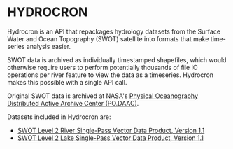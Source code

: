 # HYDROCRON

Hydrocron is an API that repackages hydrology datasets from the Surface Water and Ocean Topography (SWOT) satellite into formats that make time-series analysis easier.

SWOT data is archived as individually timestamped shapefiles, which would otherwise require users to perform potentially thousands of file IO operations per river feature to view the data as a timeseries. Hydrocron makes this possible with a single API call.

Original SWOT data is archived at NASA's [Physical Oceanography Distributed Active Archive Center (PO.DAAC)](https://podaac.jpl.nasa.gov/SWOT). 

Datasets included in Hydrocron are:
- [SWOT Level 2 River Single-Pass Vector Data Product, Version 1.1](https://podaac.jpl.nasa.gov/dataset/SWOT_L2_HR_RiverSP_1.1)
- [SWOT Level 2 Lake Single-Pass Vector Data Product, Version 1.1](https://podaac.jpl.nasa.gov/dataset/SWOT_L2_HR_LakeSP_1.1/)

```{tableofcontents}
```
